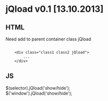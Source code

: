 <h1>jQload v0.1 [13.10.2013]</h1>

<h2>HTML</h2>

<p>Need add to parent container class jQload</p>

<code>
	&lt;div class="class1 class2 jQload"&gt;
		...
	&lt;/div&gt;
</code>

<h2>JS</h2>
<p>
	$(selector).jQload('show/hide');<br>
	$('window').jQload('show/hide');
</p>